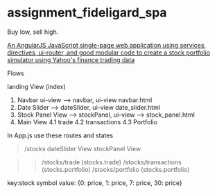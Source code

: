 # assignment_fideligard_spa
Buy low, sell high.

[An AngularJS JavaScript single-page web application using services, directives, ui-router, and good modular code to create a stock portfolio simulator using Yahoo's finance trading data](http://www.vikingcodeschool.com)


Flows

landing View (index)

1. Navbar  ui-view --> navbar,  ui-view navbar.html
2. Date Slider     --> dateSlider, ui-view date_slider.html
3. Stock Panel View --> stockPanel,   ui-view  --> stock_panel.html
4. Main View
    4.1 trade
    4.2 transactions
    4.3 Portfolio

In App.js use these routes and states
> /stocks
   dateSlider View
   stockPanel View

>>/stocks/trade (stocks.trade)
>>/stocks/transactions (stocks.portfolio)
>>/stocks/portfolio (stocks.portfolio)
    
key:stock symbol
value: {0: price,
        1: price,
        7: price,
        30: price}